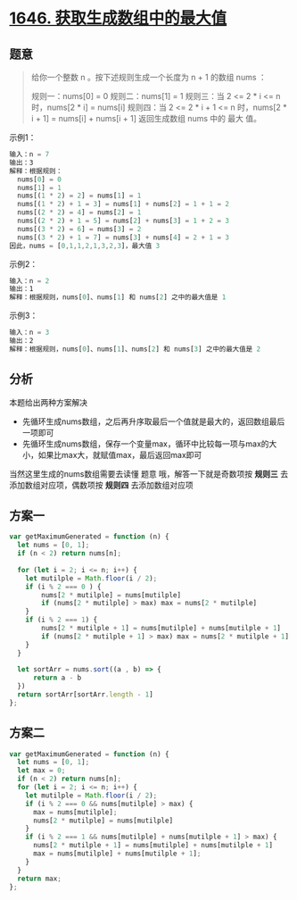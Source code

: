 # [1646. 获取生成数组中的最大值](https://leetcode-cn.com/problems/get-maximum-in-generated-array/)



## 题意

> 给你一个整数 n 。按下述规则生成一个长度为 n + 1 的数组 nums ：
>
> 规则一：nums[0] = 0
> 规则二：nums[1] = 1
> 规则三：当 2 <= 2 * i <= n 时，nums[2 * i] = nums[i]
> 规则四：当 2 <= 2 * i + 1 <= n 时，nums[2 * i + 1] = nums[i] + nums[i + 1]
> 返回生成数组 nums 中的 最大 值。

示例1：

```jsx
输入：n = 7
输出：3
解释：根据规则：
  nums[0] = 0
  nums[1] = 1
  nums[(1 * 2) = 2] = nums[1] = 1
  nums[(1 * 2) + 1 = 3] = nums[1] + nums[2] = 1 + 1 = 2
  nums[(2 * 2) = 4] = nums[2] = 1
  nums[(2 * 2) + 1 = 5] = nums[2] + nums[3] = 1 + 2 = 3
  nums[(3 * 2) = 6] = nums[3] = 2
  nums[(3 * 2) + 1 = 7] = nums[3] + nums[4] = 2 + 1 = 3
因此，nums = [0,1,1,2,1,3,2,3]，最大值 3
```

示例2：

```jsx
输入：n = 2
输出：1
解释：根据规则，nums[0]、nums[1] 和 nums[2] 之中的最大值是 1
```

示例3：

```jsx
输入：n = 3
输出：2
解释：根据规则，nums[0]、nums[1]、nums[2] 和 nums[3] 之中的最大值是 2
```

## 分析

本题给出两种方案解决

+ 先循环生成nums数组，之后再升序取最后一个值就是最大的，返回数组最后一项即可
+ 先循环生成nums数组，保存一个变量max，循环中比较每一项与max的大小，如果比max大，就赋值max，最后返回max即可

当然这里生成的nums数组需要去读懂 题意 哦，解答一下就是奇数项按 **规则三** 去添加数组对应项，偶数项按 **规则四** 去添加数组对应项

## 方案一

```js
var getMaximumGenerated = function (n) {
  let nums = [0, 1];
  if (n < 2) return nums[n];
    
  for (let i = 2; i <= n; i++) {
    let mutilple = Math.floor(i / 2);
    if (i % 2 === 0 ) {
        nums[2 * mutilple] = nums[mutilple]
        if (nums[2 * mutilple] > max) max = nums[2 * mutilple]
    }
    if (i % 2 === 1) {
        nums[2 * mutilple + 1] = nums[mutilple] + nums[mutilple + 1]
        if (nums[2 * mutilple + 1] > max) max = nums[2 * mutilple + 1]
    }
  }
    
  let sortArr = nums.sort((a , b) => {
      return a - b
  })
  return sortArr[sortArr.length - 1]
};
```

## 方案二

```js
var getMaximumGenerated = function (n) {
  let nums = [0, 1];
  let max = 0;
  if (n < 2) return nums[n];
  for (let i = 2; i <= n; i++) {
    let mutilple = Math.floor(i / 2);
    if (i % 2 === 0 && nums[mutilple] > max) {
      max = nums[mutilple];
      nums[2 * mutilple] = nums[mutilple]
    }
    if (i % 2 === 1 && nums[mutilple] + nums[mutilple + 1] > max) {
      nums[2 * mutilple + 1] = nums[mutilple] + nums[mutilple + 1]
      max = nums[mutilple] + nums[mutilple + 1];
    }
  }
  return max;
};
```



